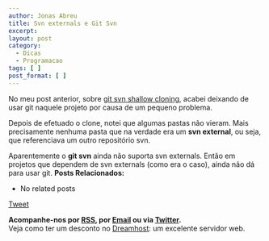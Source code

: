 ```yaml
---
author: Jonas Abreu
title: Svn externals e Git Svn
excerpt:
layout: post
category:
  - Dicas
  - Programacao
tags: [ ]
post_format: [ ]
---
```

No meu post anterior, sobre [git svn shallow cloning][1], acabei deixando de usar git naquele projeto por causa de um pequeno problema.

Depois de efetuado o clone, notei que algumas pastas não vieram. Mais precisamente nenhuma pasta que na verdade era um **svn external**, ou seja, que referenciava um outro repositório svn.

Aparentemente o **git svn** ainda não suporta svn externals. Então em projetos que dependem de svn externals (como era o caso), ainda não dá para usar git. 
**Posts Relacionados:** 
*   No related posts



[Tweet][2] 





**Acompanhe-nos por [ RSS][3], por [Email][4] ou via [Twitter][5].**  
Veja como ter um desconto no [Dreamhost][6]: um excelente servidor web.

 [1]: http://vidageek.net/2012/05/02/git-svn-shallow-clone/
 [2]: https://twitter.com/share
 [3]: http://feeds.feedburner.com/VidaGeek
 [4]: http://feedburner.google.com/fb/a/mailverify?uri=VidaGeek&loc=pt_BR
 [5]: http://twitter.com/blogvidageek
 [6]: http://vidageek.net/dreamhost/
